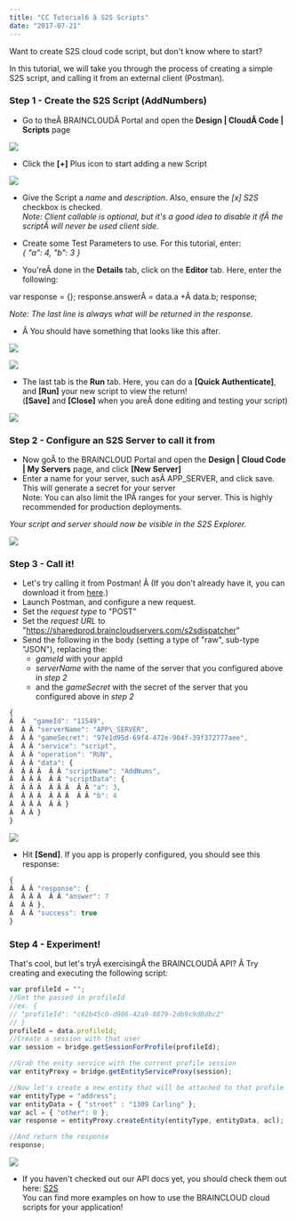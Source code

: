 ```yaml
---
title: "CC Tutorial6 â S2S Scripts"
date: "2017-07-21"
---
```


Want to create S2S cloud code script, but don't know where to start?

In this tutorial, we will take you through the process of creating a simple S2S script, and calling it from an external client (Postman).

### Step 1 - Create the S2S Script (AddNumbers)

- Go to theÂ BRAINCLOUDÂ Portal and open the **Design | CloudÂ Code | Scripts** page

[![](images/S2S-Start-1.png)](images/S2S-Start-1.png)

- Click the **\[+\]** Plus icon to start adding a new Script

[![](images/S2S-AddScript-1.png)](images/S2S-AddScript-1.png)

- Give the Script a _name_ and _description_. Also, ensure the _\[x\] S2S_ checkbox is checked.  
    _Note: Client callable is optional, but it's a good idea to disable it ifÂ the scriptÂ will never be used client side._

- Create some Test Parameters to use. For this tutorial, enter:  
    _{ "a": 4, "b": 3 }_

- You'reÂ done in the **Details** tab, click on the **Editor** tab. Here, enter the following:

var response = {};
response.answerÂ = data.a +Â data.b;
response;

_Note: The last line is always what will be returned in the response._

- Â You should have something that looks like this after.

[![](images/S2S-Details.png)](images/S2S-Details.png)

[![](images/S2S-Editor-1.png)](images/S2S-Editor-1.png)

- The last tab is the **Run** tab. Here, you can do a **\[Quick Authenticate\]**, and **\[Run\]** your new script to view the return!  
    (**\[Save\]** and **\[Close\]** when you areÂ done editing and testing your script)

[![](images/S2S-RunScript.png)](images/S2S-RunScript.png)

### Step 2 - Configure an S2S Server to call it from

- Now goÂ to the BRAINCLOUD Portal and open the **Design | Cloud Code | My Servers** page, and click **\[New Server\]**
- Enter a name for your server, such asÂ APP\_SERVER, and click save. This will generate a secret for your server  
    Note: You can also limit the IPÂ ranges for your server. This is highly recommended for production deployments.

_Your script and server should now be visible in the S2S Explorer._

[![](images/S2S-Explorer-1.png)](images/S2S-Explorer-1.png)

### Step 3 - Call it!

- Let's try calling it from Postman! Â (If you don't already have it, you can download it from [here](https://www.getpostman.com).)
- Launch Postman, and configure a new request.
- Set the _request type_ to "POST"
- Set the _request URL_ to "https://sharedprod.braincloudservers.com/s2sdispatcher"
- Send the following in the body (setting a type of "raw", sub-type "JSON"), replacing the:
    - _gameId_ with your appId
    - _serverName_ with the name of the server that you configured above in _step 2_
    - and the _gameSecret_ with the secret of the server that you configured above in _step 2_
```js
{
Â  Â  "gameId": "11549",
Â  Â Â "serverName": "APP\_SERVER",
Â  Â Â "gameSecret": "97e1d95d-69f4-472e-904f-39f372777aee",
Â  Â Â "service": "script",
Â  Â Â "operation": "RUN",
Â  Â Â "data": {
Â  Â Â Â  Â Â "scriptName": "AddNums",
Â  Â Â Â  Â Â "scriptData": {
Â  Â Â Â  Â Â Â  Â Â "a": 3,
Â  Â Â Â  Â Â Â  Â Â "b": 4
Â  Â Â Â  Â Â }
Â  Â Â }
}
```
[![](images/S2S-PostMan.png)](images/S2S-PostMan.png)

- Hit **\[Send\]**. If you app is properly configured, you should see this response:
```js
{
Â  Â Â "response": {
Â  Â Â Â  Â Â "answer": 7
Â  Â Â },
Â  Â Â "success": true
}
```
### Step 4 - Experiment!

That's cool, but let's tryÂ exercisingÂ the BRAINCLOUDÂ API? Â Try creating and executing the following script:
```js
var profileId = "";
//Get the passed in profileId
//ex. {
// "profileId": "c82b45c0-d906-42a9-8879-2db9c9d8dbc2"
// }
profileId = data.profileId;
//Create a session with that user
var session = bridge.getSessionForProfile(profileId);

//Grab the enity service with the current profile session
var entityProxy = bridge.getEntityServiceProxy(session);

//Now let's create a new entity that will be attached to that profile
var entityType = "address";
var entityData = { "street" : "1309 Carling" };
var acl = { "other": 0 };
var response = entityProxy.createEntity(entityType, entityData, acl);

//And return the response
response;
```
[![](images/S2S-Documentation.png)](images/S2S-Documentation.png)

- If you haven't checked out our API docs yet, you should check them out here:  [S2S](/api/s2s)  
    You can find more examples on how to use the BRAINCLOUD cloud scripts for your application!
